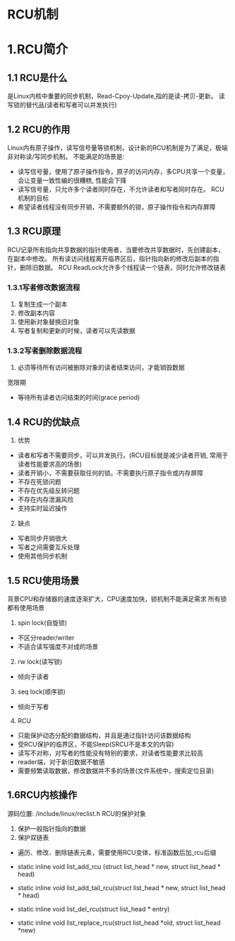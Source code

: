 # RCU机制

# 1.RCU简介

## 1.1 RCU是什么
是Linux内核中重要的同步机制，Read-Cpoy-Update,指的是读-拷贝-更新。
读写锁的替代品(读者和写者可以并发执行)

## 1.2 RCU的作用
Linux内有原子操作，读写信号量等锁机制，设计新的RCU机制是为了满足，极端非对称读/写同步机制。
不能满足的场景是:
- 读写信号量，使用了原子操作指令，原子的访问内存，多CPU共享一个变量，会让变量一致性编的很糟糕, 性能会下降
- 读写信号量，只允许多个读者同时存在，不允许读者和写者同时存在。
RCU机制的目标
- 希望读者线程没有同步开销，不需要额外的锁，原子操作指令和内存屏障

## 1.3 RCU原理
RCU记录所有指向共享数据的指针使用者，当要修改共享数据时，先创建副本，在副本中修改。
所有读访问线程离开临界区后，指针指向新的修改后副本的指针，删除旧数据。
RCU ReadLock允许多个线程读一个链表，同时允许修改链表

### 1.3.1写者修改数据流程
1. 复制生成一个副本
2. 修改副本内容
3. 使用新对象替换旧对象
4. 写者复制和更新的时候，读者可以先读数据

### 1.3.2写者删除数据流程
1. 必须等待所有访问被删除对象的读者结束访问，才能销毁数据

宽限期
- 等待所有读者访问结束的时间(grace period)

## 1.4 RCU的优缺点
1. 优势
- 读者和写者不需要同步，可以并发执行。(RCU目标就是减少读者开销, 常用于读者性能要求高的场景)
- 读者开销小，不需要获取任何的锁。不需要执行原子指令或内存屏障
- 不存在死锁问题
- 不存在优先级反转问题
- 不存在内存泄漏风险
- 支持实时延迟操作
2. 缺点
- 写者同步开销很大
- 写者之间需要互斥处理
- 使用其他同步机制


## 1.5 RCU使用场景
背景CPU和存储器的速度逐渐扩大，CPU速度加快，锁机制不能满足需求
所有锁都有使用场景
1. spin lock(自旋锁)
- 不区分reader/writer
- 不适合读写强度不对成的场景
2. rw lock(读写锁)
- 倾向于读者
3. seq lock(顺序锁)
- 倾向于写者
4. RCU
- 只能保护动态分配的数据结构，并且是通过指针访问该数据结构
- 受RCU保护的临界区，不能Sleep(SRCU不是本文的内容)
- 读写不对称，对写者的性能没有特别的要求，对读者性能要求比较高
- reader端，对于新旧数据不敏感
- 需要频繁读取数据，修改数据并不多的场景(文件系统中，搜索定位目录)

## 1.6RCU内核操作
源码位置: /include/linux/reclist.h
RCU的保护对象
1. 保护一般指针指向的数据
2. 保护双链表
- 遍历、修改、删除链表元素，需要使用RCU变体，标准函数后加\_rcu后缀

- static inline void list\_add\_rcu (struct list\_head \* new, struct list\_head \* head)
- static inline void list\_add\_tail\_rcu(struct list\_head \* new, struct list\_head \* head)
- static inline void list\_del\_rcu(struct list\_head \* entry)
- static inline void list\_replace\_rcu(struct list\_head \*old, struct list\_head \*new)




